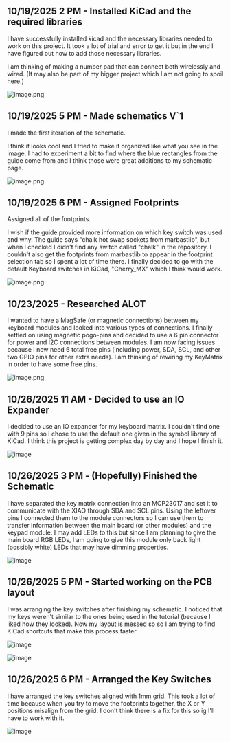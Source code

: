 <!--
  ===================    !!READ THIS NOTICE!!   ====================
  DO NOT edit this file manually. Your changes WILL BE OVERWRITTEN!
  This journal is auto generated and updated by Hack Club Blueprint.
  To edit this file, please edit your journal entries on Blueprint.
  ==================================================================
-->

## 10/19/2025 2 PM - Installed KiCad and the required libraries  

I have successfully installed kicad and the necessary libraries needed to work on this project. It took a lot of trial and error to get it but in the end I have figured out how to add those necessary libraries.

I am thinking of making a number pad that can connect both wirelessly and wired. (It may also be part of my bigger project which I am not going to spoil here.)

![image.png](https://blueprint.hackclub.com/user-attachments/blobs/proxy/eyJfcmFpbHMiOnsiZGF0YSI6MzMzMSwicHVyIjoiYmxvYl9pZCJ9fQ==--027615782dba6419fded193d9cd3cbec1f5e4185/image.png)
  

## 10/19/2025 5 PM - Made schematics V`1  

I made the first iteration of the schematic.

I think it looks cool and I tried to make it organized like what you see in the image. I had to experiment a bit to find where the blue rectangles from the guide come from and I think those were great additions to my schematic page.

![image.png](https://blueprint.hackclub.com/user-attachments/blobs/proxy/eyJfcmFpbHMiOnsiZGF0YSI6MzM3MiwicHVyIjoiYmxvYl9pZCJ9fQ==--589b7ac934ebfbfd105b3f8767efd15d070f894d/image.png)  

## 10/19/2025 6 PM - Assigned Footprints  

Assigned all of the footprints.

I wish if the guide provided more information on which key switch was used and why. The guide says "chalk hot swap sockets from marbastlib", but when I checked I didn't find any switch called "chalk" in the repository. I couldn't also get the footprints from marbastlib to appear in the footprint selection tab so I spent a lot of time there. I finally decided to go with the default Keyboard switches in KiCad, "Cherry_MX" which I think would work.

![image.png](https://blueprint.hackclub.com/user-attachments/blobs/proxy/eyJfcmFpbHMiOnsiZGF0YSI6MzQwMCwicHVyIjoiYmxvYl9pZCJ9fQ==--55ad0cfa42f0295e32f20b57836071218efb4da8/image.png)
  

## 10/23/2025 - Researched ALOT  

I wanted to have a MagSafe (or magnetic connections) between my keyboard modules and looked into various types of connections. I finally settled on using magnetic pogo-pins and decided to use a 6 pin connector for power and I2C connections between modules. I am now facing issues because I now need 6 total free pins (including power, SDA, SCL, and other two GPIO pins for other extra needs). I am thinking of rewiring my KeyMatrix in order to have some free pins.

![image.png](https://blueprint.hackclub.com/user-attachments/blobs/proxy/eyJfcmFpbHMiOnsiZGF0YSI6NDg5NSwicHVyIjoiYmxvYl9pZCJ9fQ==--1cc1f032f0743af1fed084938ee52ba974315605/image.png)  

## 10/26/2025 11 AM - Decided to use an IO Expander  

I decided to use an IO expander for my keyboard matrix. I couldn't find one with 9 pins so I chose to use the default one given in the symbol library of KiCad. I think this project is getting complex day by day and I hope I finish it.

![image](https://blueprint.hackclub.com/user-attachments/blobs/proxy/eyJfcmFpbHMiOnsiZGF0YSI6NTY2MCwicHVyIjoiYmxvYl9pZCJ9fQ==--d8793e4fb0418c125b90cd58377c67008e0d3a5e/image.png)  

## 10/26/2025 3 PM - (Hopefully) Finished the Schematic  

I have separated the key matrix connection into an MCP23017 and set it to communicate with the XIAO through SDA and SCL pins. Using the leftover pins I connected them to the module connectors so I can use them to transfer information between the main board (or other modules) and the keypad module. I may add LEDs to this but since I am planning to give the main board RGB LEDs, I am going to give this module only back light (possibly white) LEDs that may have dimming properties.

![image](https://blueprint.hackclub.com/user-attachments/blobs/proxy/eyJfcmFpbHMiOnsiZGF0YSI6NTcwMiwicHVyIjoiYmxvYl9pZCJ9fQ==--d65246f0b0c9a07fced52be73c3faf3ad6586ecf/image.png)
  

## 10/26/2025 5 PM - Started working on the PCB layout  

I was arranging the key switches after finishing my schematic. I noticed that my keys weren't similar to the ones being used in the tutorial (because I liked how they looked). Now my layout is messed so so I am trying to find KiCad shortcuts that make this process faster.

![image](https://blueprint.hackclub.com/user-attachments/blobs/proxy/eyJfcmFpbHMiOnsiZGF0YSI6NTcxNCwicHVyIjoiYmxvYl9pZCJ9fQ==--1a400af83f84fc914db36b6514ee9917a6c44804/image.png)

![image](https://blueprint.hackclub.com/user-attachments/blobs/proxy/eyJfcmFpbHMiOnsiZGF0YSI6NTcxMywicHVyIjoiYmxvYl9pZCJ9fQ==--87dc2897143ae5c3aab5eb5dbf2adc1200175066/image.png)
  

## 10/26/2025 6 PM - Arranged the Key Switches  

I have arranged the key switches aligned with 1mm grid. This took a lot of time because when you try to move the footprints together, the X or Y positions misalign from the grid. I don't think there is a fix for this so ig I'll have to work with it.

![image](https://blueprint.hackclub.com/user-attachments/blobs/proxy/eyJfcmFpbHMiOnsiZGF0YSI6NTczMSwicHVyIjoiYmxvYl9pZCJ9fQ==--634e5bdf72090c2550f0db7c426d81f037a6b14f/image.png)  

